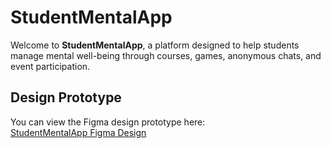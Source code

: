 # StudentMentalApp

Welcome to **StudentMentalApp**, a platform designed to help students manage mental well-being through courses, games, anonymous chats, and event participation.

## Design Prototype

You can view the Figma design prototype here:  
[StudentMentalApp Figma Design](https://www.figma.com/design/gv101FOOTXjNgsUUDTZEiV/StudentMentalApp?node-id=0-1&p=f&t=V9xOllxpzsoxXmlm-0)

